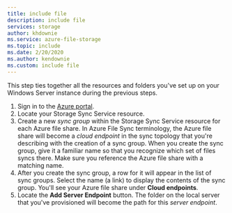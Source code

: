 ```yaml
---
title: include file
description: include file
services: storage
author: khdownie
ms.service: azure-file-storage
ms.topic: include
ms.date: 2/20/2020
ms.author: kendownie
ms.custom: include file
---
```


This step ties together all the resources and folders you've set up on your Windows Server instance during the previous steps.

1. Sign in to the [Azure portal](https://portal.azure.com).
1. Locate your Storage Sync Service resource.
1. Create a new *sync group* within the Storage Sync Service resource for each Azure file share. In Azure File Sync terminology, the Azure file share will become a *cloud endpoint* in the sync topology that you're describing with the creation of a sync group. When you create the sync group, give it a familiar name so that you recognize which set of files syncs there. Make sure you reference the Azure file share with a matching name.
1. After you create the sync group, a row for it will appear in the list of sync groups. Select the name (a link) to display the contents of the sync group. You'll see your Azure file share under **Cloud endpoints**.
1. Locate the **Add Server Endpoint** button. The folder on the local server that you've provisioned will become the path for this *server endpoint*.
